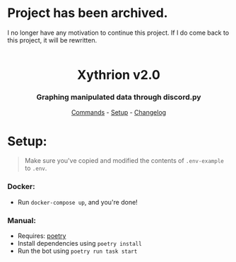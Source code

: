 # Project has been archived.
I no longer have any motivation to continue this project.
If I do come back to this project, it will be rewritten.

<p align="center">
    <img src="/images/icon.jpg" alt=""/>
</p>
<h1 align="center">Xythrion v2.0</h1>
<h3 align="center">Graphing manipulated data through discord.py</h3>
<p align="center">
    <a href="#commands">Commands</a> -
    <a href="#setup">Setup</a> -
    <a href="#changelog">Changelog</a>
</p>

# Setup:
> Make sure you've copied and modified the contents of `.env-example` to `.env`.

### Docker:
- Run `docker-compose up`, and you're done!

### Manual:

- Requires: [poetry](https://github.com/python-poetry/poetry)
- Install dependencies using `poetry install`
- Run the bot using `poetry run task start`

